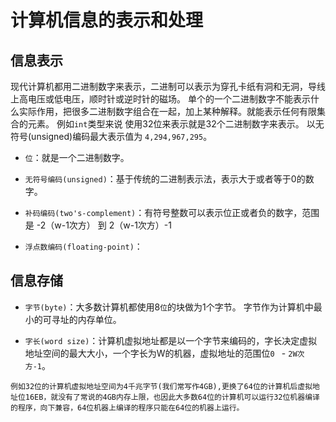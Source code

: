 # 计算机信息的表示和处理 

## 信息表示 

现代计算机都用二进制数字来表示，二进制可以表示为穿孔卡纸有洞和无洞，导线上高电压或低电压，顺时针或逆时针的磁场。
单个的一个二进制数字不能表示什么实际作用，把很多二进制数字组合在一起，加上某种解释。就能表示任何有限集合的元素。
例如` int `类型来说 使用32位来表示就是32个二进制数字来表示。 以无符号(unsigned)编码最大表示值为 `4,294,967,295‬`。


- ` 位 `：就是一个二进制数字。

- ` 无符号编码(unsigned) `：基于传统的二进制表示法，表示大于或者等于0的数字。

- ` 补码编码(two's-complement) `：有符号整数可以表示位正或者负的数字，范围是 -2（w-1次方） 到 2（w-1次方）-1

-  `浮点数编码(floating-point)`：

## 信息存储 

- `字节(byte)`：大多数计算机都使用8`位`的块做为1个字节。 字节作为计算机中最小的可寻址的内存单位。

- `字长(word size)`：计算机虚拟地址都是以一个字节来编码的，字长决定虚拟地址空间的最大大小，一个字长为W的机器，虚拟地址的范围位`0 ` - `2W次方-1`。

```
例如32位的计算机虚拟地址空间为4千兆字节(我们常写作4GB),更换了64位的计算机后虚拟地址位16EB，就没有了常说的4GB内存上限，也因此大多数64位的计算机可以运行32位机器编译的程序，向下兼容，64位机器上编译的程序只能在64位的机器上运行。

```



